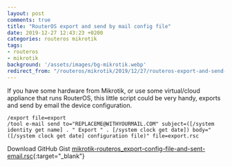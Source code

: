 ```yaml
---
layout: post
comments: true
title: "RouterOS export and send by mail config file"
date: 2019-12-27 12:43:23 +0200
categories: routeros mikrotik
tags:
- routeros
- mikrotik
background: '/assets/images/bg-mikrotik.webp'
redirect_from: "/routeros/mikrotik/2019/12/27/routeros-export-and-send-config.html"
---
```


If you have some hardware from Mikrotik, or use some virtual/cloud appliance that runs RouterOS, this little script could be very handy, exports and send by email the device configuration.

```rsc
/export file=export
/tool e-mail send to="REPLACEME@WITHYOURMAIL.COM" subject=([/system identity get name] . " Export " . [/system clock get date]) body="([/system clock get date] configuration file)" file=export.rsc
```

Download GitHub Gist [mikrotik-routeros_export-config-file-and-sent-email.rsc](https://gist.github.com/carlesloriente/e83e61f883fab90c2ea9e16d08df7413){:target="_blank"}
